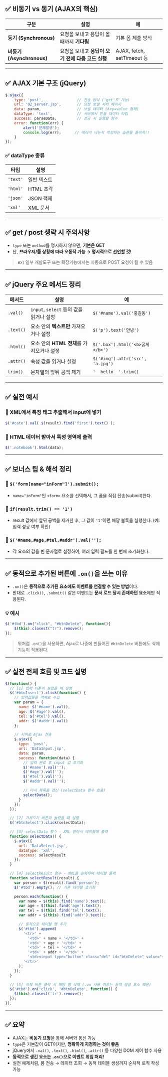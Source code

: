 ## ✅ 비동기 vs 동기 (AJAX의 핵심)

| 구분 | 설명 | 예 |
|------|------|----|
| **동기 (Synchronous)** | 요청을 보내고 응답이 올 때까지 **기다림** | 기본 폼 제출 방식 |
| **비동기 (Asynchronous)** | 요청을 보내고 **응답이 오기 전에 다음 코드 실행** | AJAX, fetch, setTimeout 등 |

---

## ✅ AJAX 기본 구조 (jQuery)

```javascript
$.ajax({
    type: 'post',               // 전송 방식 ('get'도 가능)
    url: '02_server.jsp',       // 요청 보낼 서버 페이지
    data: param,                // 보낼 데이터 (key=value 형태)
    dataType: 'text',           // 서버에서 받을 데이터 타입
    success: parseData,         // 성공 시 실행할 함수
    error: function(err) {
        alert('문제발생');
        console.log(err);      // 에러가 나는지 작성하는 습관을 들이자!!
    }
});
```

### ✅ dataType 종류

| 타입 | 설명 |
|------|------|
| `'text'` | 일반 텍스트 |
| `'html'` | HTML 조각 |
| `'json'` | JSON 객체 |
| `'xml'` | XML 문서 |

---

## ✅ get / post 생략 시 주의사항

- `type` 또는 `method`를 명시하지 않으면, **기본은 GET**
- 단, **브라우저/툴 상황에 따라 오동작 가능 → 명시적으로 선언할 것!**

> ex) 일부 개발도구 또는 확장기능에서는 자동으로 POST 요청이 될 수 있음

---

## ✅ jQuery 주요 메서드 정리

| 메서드 | 설명 | 예 |
|--------|------|----|
| `.val()` | `input`, `select` 등의 값을 읽거나 설정 | `$('#name').val('홍길동')` |
| `.text()` | 요소 안의 **텍스트만** 가져오거나 설정 | `$('p').text('안녕')` |
| `.html()` | 요소 안의 **HTML 전체**를 가져오거나 설정 | `$('.box').html('<b>굵게</b>')` |
| `.attr()` | 속성 값을 읽거나 설정 | `$('#img').attr('src', 'a.jpg')` |
| `trim()` | 문자열의 앞뒤 공백 제거 | `'  hello  '.trim()` |

---

## ✅ 실전 예시

### 🔹 XML에서 특정 태그 추출해서 input에 넣기
```javascript
$('#cate').val( $(result).find('first').text() );
```

### 🔹 HTML 데이터 받아서 특정 영역에 출력
```javascript
$('.notebook').html(data);
```

---

## ✅ 보너스 팁 & 해석 정리

### 🔹 `$('form[name="inForm"]').submit();`
- `name="inForm"`인 `<form>` 요소를 선택해서, 그 폼을 직접 전송(submit)한다.

### 🔹 `if(result.trim() == '1')`
- result 값에서 앞뒤 공백을 제거한 후, 그 값이 `'1'`이면 해당 블록을 실행한다. (예: 입력 성공 여부 확인)

### 🔹 `$('#name,#age,#tel,#addr').val('');`
- 각 요소의 값을 빈 문자열로 설정하여, 여러 입력 필드를 한 번에 초기화한다.

---

## ✅ 동적으로 추가된 버튼에 `.on()`을 쓰는 이유

- `.on()`은 **동적으로 추가된 요소에도 이벤트를 연결할 수 있는 방법**이다.
- 반대로 `.click()`, `.submit()` 같은 이벤트는 **문서 로드 당시 존재하던 요소**에만 적용된다.

### 💡 예시
```javascript
$('#tbd').on("click", "#btnDelete", function(){
    $(this).closest("tr").remove();
});
```
> 위처럼 `.on()`을 사용하면, Ajax로 나중에 만들어진 `#btnDelete` 버튼에도 삭제 기능이 적용된다.

---

## ✅ 실전 전체 흐름 및 코드 설명

```javascript
$(function() {
  // [1] 입력 버튼이 눌렸을 때 실행
  $('#btnInsert').click(function() {
    // 입력값들을 객체로 수집
    var param = {
      name: $('#name').val(),
      age: $('#age').val(),
      tel: $('#tel').val(),
      addr: $('#addr').val()
    };

    // 서버로 Ajax 전송
    $.ajax({
      type: 'post',
      url: 'DataInput.jsp',
      data: param,
      success: function(data) {
        // 입력 완료 후 input 값 초기화
        $('#name').val('');
        $('#age').val('');
        $('#tel').val('');
        $('#addr').val('');

        // 다시 목록을 갱신 (selectData 함수 호출)
        selectData();
      }
    });
  });

  // [2] 가져오기 버튼이 눌렸을 때 실행
  $('#btnSelect').click(selectData);

  // [3] selectData 함수 - XML 받아서 테이블에 출력
  function selectData() {
    $.ajax({
      url: 'DataSelect.jsp',
      dataType: 'xml',
      success: selectResult
    });
  }

  // [4] selectResult 함수 - XML을 순회하며 테이블 출력
  function selectResult(result) {
    var person = $(result).find('person');
    $('#tbd').empty(); // 기존 테이블 초기화

    person.each(function() {
      var name = $(this).find('name').text();
      var age = $(this).find('age').text();
      var tel = $(this).find('tel').text();
      var addr = $(this).find('addr').text();

      // 동적으로 테이블 행 추가
      $('#tbd').append(
        '<tr>' +
          '<td>' + name + '</td>' +
          '<td>' + age + '</td>' +
          '<td>' + tel + '</td>' +
          '<td>' + addr + '</td>' +
          '<td><input type="button" class="del" id="btnDelete" value="삭제"></td>' +
        '</tr>'
      );
    });
  }

  // [5] 삭제 버튼 클릭 시 해당 행 삭제 (.on 사용 이유는 동적 생성 요소 때문)
  $('#tbd').on('click', '#btnDelete', function() {
    $(this).closest('tr').remove();
  });
});
```

---

## ✅ 요약

- AJAX는 **비동기 요청**을 통해 서버와 통신 가능
- `type`은 기본값이 GET이지만, **명확하게 지정하는 것이 좋음**
- jQuery에서 `.val()`, `.text()`, `.html()`, `.attr()` 등 다양한 DOM 제어 함수 사용
- **동적으로 생긴 요소는 `.on()`으로 이벤트 위임 처리!**
- 실전 예제처럼, 폼 전송 → 데이터 조회 → 동적 테이블 생성까지 순차적 로직 작성 가능

